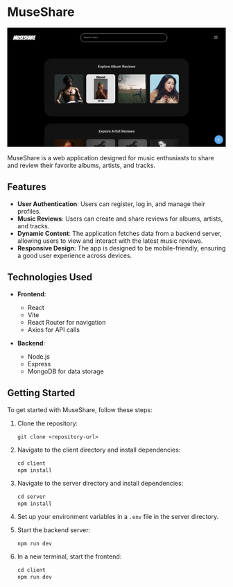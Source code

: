 # MuseShare
![alt text](./pictures/home.png)

MuseShare is a web application designed for music enthusiasts to share and review their favorite albums, artists, and tracks. 

## Features


- **User Authentication**: Users can register, log in, and manage their profiles.
- **Music Reviews**: Users can create and share reviews for albums, artists, and tracks.
- **Dynamic Content**: The application fetches data from a backend server, allowing users to view and interact with the latest music reviews.
- **Responsive Design**: The app is designed to be mobile-friendly, ensuring a good user experience across devices.

## Technologies Used

- **Frontend**: 
  - React
  - Vite
  - React Router for navigation
  - Axios for API calls

- **Backend**: 
  - Node.js
  - Express
  - MongoDB for data storage

## Getting Started

To get started with MuseShare, follow these steps:

1. Clone the repository:
   ```
   git clone <repository-url>
   ```

2. Navigate to the client directory and install dependencies:
   ```
   cd client
   npm install
   ```

3. Navigate to the server directory and install dependencies:
   ```
   cd server
   npm install
   ```

4. Set up your environment variables in a `.env` file in the server directory.

5. Start the backend server:
   ```
   npm run dev
   ```

6. In a new terminal, start the frontend:
   ```
   cd client
   npm run dev
   ```
